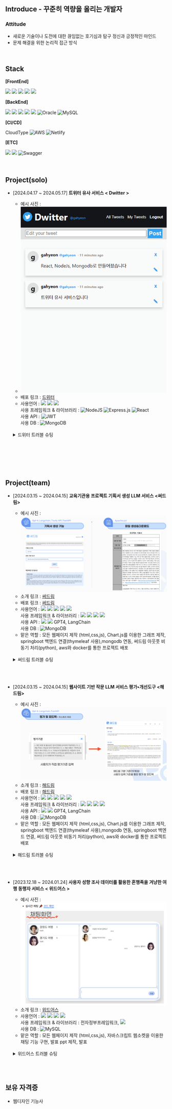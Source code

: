 
## Introduce - 꾸준히 역량을 올리는 개발자
### Attitude

- 새로운 기술이나 도전에 대한 끊임없는 호기심과 탐구 정신과 긍정적인 마인드
- 문제 해결을 위한 논리적 접근 방식

</br>

## Stack

**[FrontEnd]**

<img src="https://img.shields.io/badge/html5-E34F26?style=for-the-badge&logo=html5&logoColor=white"> <img src="https://img.shields.io/badge/css-1572B6?style=for-the-badge&logo=css3&logoColor=white"> <img src="https://img.shields.io/badge/javascript-F7DF1E?style=for-the-badge&logo=javascript&logoColor=black"> <img src="https://img.shields.io/badge/jquery-0769AD?style=for-the-badge&logo=jquery&logoColor=white"> <img src="https://img.shields.io/badge/react-61DAFB?style=for-the-badge&logo=react&logoColor=black">

**[BackEnd]**

<img src="https://img.shields.io/badge/node.js-339933?style=for-the-badge&logo=Node.js&logoColor=white"> <img src="https://img.shields.io/badge/mongoDB-47A248?style=for-the-badge&logo=MongoDB&logoColor=white"> <img src="https://img.shields.io/badge/java-007396?style=for-the-badge&logo=java&logoColor=white"> <img src="https://img.shields.io/badge/springboot-6DB33F?style=for-the-badge&logo=springboot&logoColor=white"> <img src="https://img.shields.io/badge/gradle-02303A?style=for-the-badge&logo=gradle&logoColor=white"> ![Oracle](https://img.shields.io/badge/Oracle-F80000?style=for-the-badge&logo=oracle&logoColor=white) ![MySQL](https://img.shields.io/badge/mysql-4479A1.svg?style=for-the-badge&logo=mysql&logoColor=white)

**[CI/CD]**

CloudType ![AWS](https://img.shields.io/badge/AWS-%23FF9900.svg?style=for-the-badge&logo=amazon-aws&logoColor=white) ![Netlify](https://img.shields.io/badge/netlify-%23000000.svg?style=for-the-badge&logo=netlify&logoColor=#00C7B7) 

**[ETC]**

<img src="https://img.shields.io/badge/git-F05032?style=for-the-badge&logo=git&logoColor=white"> <img src="https://img.shields.io/badge/github-181717?style=for-the-badge&logo=github&logoColor=white"> ![Swagger](https://img.shields.io/badge/-Swagger-%23Clojure?style=for-the-badge&logo=swagger&logoColor=white)
</br></br></br>

## Project(solo)
- [2024.04.17 ~ 2024.05.17] **트위터 유사 서비스 < Dwitter >**
  - 예시 사진 :
  - ![드위터](./image/dwitter_cap.png)
  - 배포 링크 : [드위터](https://gahyeondwitter.netlify.app/)
  - 사용언어 : <img src="https://img.shields.io/badge/javascript-F7DF1E?style=for-the-badge&logo=javascript&logoColor=black"> <img src="https://img.shields.io/badge/html5-E34F26?style=for-the-badge&logo=html5&logoColor=white"> <img src="https://img.shields.io/badge/css-1572B6?style=for-the-badge&logo=css3&logoColor=white"></br>
    사용 프레임워크 & 라이브러리 : ![NodeJS](https://img.shields.io/badge/node.js-6DA55F?style=for-the-badge&logo=node.js&logoColor=white) ![Express.js](https://img.shields.io/badge/express.js-%23404d59.svg?style=for-the-badge&logo=express&logoColor=%2361DAFB) ![React](https://img.shields.io/badge/react-%2320232a.svg?style=for-the-badge&logo=react&logoColor=%2361DAFB) </br>
    사용 API : ![JWT](https://img.shields.io/badge/JWT-black?style=for-the-badge&logo=JSON%20web%20tokens) </br>
    사용 DB : ![MongoDB](https://img.shields.io/badge/MongoDB-%234ea94b.svg?style=for-the-badge&logo=mongodb&logoColor=white) </br></br>
  <details>
    <summary>드위터 트러블 슈팅</summary>

  </br>
  첫번째. </br>
  aws ec2로 서버를 배포하는 중에 환경변수가 인식되지 않는다는 에러가 계속 남.  </br> 
  .bash_profile 파일 내용을 cat이나 vim으로 확인했을땐 분명히 환경변수가 적혀있는데 $로 환경변수를 확인하면 나오지 않음.</br> </br> 

  해결 : 깜빡하고 환경변수를 입력한뒤 source 로 적용을 안시킴.. source .bash_profile 으로 해결.</br> </br> 

  두번째. </br> 
  배포 후 메인페이지에서 다른 페이지로 넘어가면 404 에러가 남. </br>
  주소를 확인해보니 base url 뒤에 /가 하나 더 붙어있음. </br>
  react 프로젝트 내부에 http 관련 파일을 확인해보니 코드가 아래와 같이 되어있음. </br></br>

  ![트러블4](./image/trouble4.png)</br></br>

  url 뒤쪽의 /를 지워서 해결함. </br></br>

  세번째. </br>
  배포 후 사용자 인증 부분에서 에러가 나는 것을 확인함.</br>
  jwt 인증서는 잘 발급이 되는데 인증서에 있는 id를 이용해 유저를 찾는 부분에서 에러가 나는 것을 확인.</br></br>

  ![트러블5](./image/trouble5.png)</br></br>

  findById 부분에서 payload.userId가 아닌 그냥 id로 오타가 난 것을 발견함. </br>
  userId로 변경하여 해결.

  </details></br></br>
    </br>
</br></br>

## Project(team)
- [2024.03.15 ~ 2024.04.15] **교육기관용 프로젝트 기획서 생성 LLM 서비스 <써드림>**
  - 예시 사진 : ![써드림](./image/써드림예시.png)
  - 소개 링크 : [써드림](https://github.com/Gosegu2024/Surdream)
  - 배포 링크 : [써드림]()
  - 사용언어 : <img src="https://img.shields.io/badge/java-007396?style=flat-square&logo=java&logoColor=white"/> <img src="https://img.shields.io/badge/Python-3776AB?style=flat-square&logo=Python&logoColor=white"/> <img src="https://img.shields.io/badge/JavaScript-F7DF1E?style=flat-square&logo=javascript&logoColor=black"/> <img src="https://img.shields.io/badge/HTML5-E34F26?style=flat-square&logo=html5&logoColor=white"/> <img src="https://img.shields.io/badge/CSS3-1572B6?style=flat-square&logo=css3&logoColor=white"/></br>
    사용 프레임워크 & 라이브러리 : <img src="https://img.shields.io/badge/SpringBoot-6DB33F?style=flat-square&logo=SpringBoot&logoColor=white"> <img src="https://img.shields.io/badge/Gradle-02303A?style=flat-square&logo=Gradle&logoColor=white"> <img src="https://img.shields.io/badge/Thymeleaf-005F0F?style=flat-square&logo=Thymeleaf&logoColor=white"> <img src="https://img.shields.io/badge/jQuery-0769AD?style=flat-square&logo=jQuery&logoColor=white"> </br>
    사용 API : <img src="https://img.shields.io/badge/fastapi-009688?style=flat-square&logo=fastapi&logoColor=white"> <img src="https://img.shields.io/badge/pypi-3775A9?style=flat-square&logo=pypi&logoColor=white">  GPT4, LangChain </br>
    사용 DB : ![MongoDB](https://img.shields.io/badge/MongoDB-%234ea94b.svg?style=for-the-badge&logo=mongodb&logoColor=white)
  - 맡은 역할 : 모든 웹페이지 제작 (html,css,js), Chart.js를 이용한 그래프 제작, springboot 백엔드 연결(thymeleaf 사용),mongodb 연동, 써드림 아웃풋 비동기 처리(python), aws와 docker를 통한 프로젝트 배포</br></br>
  <details>
    <summary>써드림 트러블 슈팅</summary>

  </br>
  기획서를 생성하는 과정에서 사용자의 로딩 시간을 줄이기 위해 비동기로 각 항목이 나오게 해야하는 상황이 생김. </br>
  https://rfriend.tistory.com/844 해당 링크를 통해 Langchain의 비동기 함수 사용법을 배움.  </br> </br> 

  ![트러블3](./image/trouble3.png)</br></br>

  다음과 같이 ainvoke, gather 등의 함수들을 이용해 해결함 해결함.

  </details></br></br>
    </br>
- [2024.03.15 ~ 2024.04.15] **웹사이트 기반 작문 LLM 서비스 평가•개선도구 <해드림>**
  - 예시 사진 : ![해드림](./image/해드림예시.png)
  - 소개 링크 : [해드림](https://github.com/Gosegu2024/Haedream)
  - 배포 링크 : [해드림]()
  - 사용언어 : <img src="https://img.shields.io/badge/java-007396?style=flat-square&logo=java&logoColor=white"/> <img src="https://img.shields.io/badge/Python-3776AB?style=flat-square&logo=Python&logoColor=white"/> <img src="https://img.shields.io/badge/JavaScript-F7DF1E?style=flat-square&logo=javascript&logoColor=black"/> <img src="https://img.shields.io/badge/HTML5-E34F26?style=flat-square&logo=html5&logoColor=white"/> <img src="https://img.shields.io/badge/CSS3-1572B6?style=flat-square&logo=css3&logoColor=white"/></br>
    사용 프레임워크 & 라이브러리 : <img src="https://img.shields.io/badge/SpringBoot-6DB33F?style=flat-square&logo=SpringBoot&logoColor=white"> <img src="https://img.shields.io/badge/Gradle-02303A?style=flat-square&logo=Gradle&logoColor=white"> <img src="https://img.shields.io/badge/Thymeleaf-005F0F?style=flat-square&logo=Thymeleaf&logoColor=white"> <img src="https://img.shields.io/badge/jQuery-0769AD?style=flat-square&logo=jQuery&logoColor=white"> </br>
    사용 API : <img src="https://img.shields.io/badge/fastapi-009688?style=flat-square&logo=fastapi&logoColor=white"> <img src="https://img.shields.io/badge/pypi-3775A9?style=flat-square&logo=pypi&logoColor=white">  GPT4, LangChain </br>
    사용 DB : ![MongoDB](https://img.shields.io/badge/MongoDB-%234ea94b.svg?style=for-the-badge&logo=mongodb&logoColor=white) </br>
  - 맡은 역할 : 모든 웹페이지 제작 (html,css,js), Chart.js를 이용한 그래프 제작, springboot 백엔드 연결(thymeleaf 사용),mongodb 연동, springboot 백엔드 연결, 써드림 아웃풋 비동기 처리(python), aws와 docker를 통한 프로젝트 배포</br></br>
  <details>
    <summary>해드림 트러블 슈팅</summary>

  </br>
  thymeleaf 파일을 작성하고 동작하는지 확인하는 과정에서 404 에러가 나면서 동작하지 않는 문제가 생김. </br>
  dependency도 잘 설정해놓은 상태라 구글링을 통해 문제를 해결하려고 함.  </br> 
  서칭 결과 application.properties에 thymeleaf 설정을 추가하는 방법을 발견함.</br></br>

  ![트러블2](./image/trouble2.png)</br></br>

  다음과 같이 코드를 추가해 해결함.

  </details></br></br>
    </br>
- [2023.12.18 ~ 2024.01.24] **사용자 성향 조사 데이터를 활용한 혼행족을 겨냥한 여행 동행자 서비스 < 위드어스 >**
  - 예시 사진 : ![위드어스](./image/withus_cap.png)
  - 소개 링크 : [위드어스](https://github.com/2023-SMHRD-IS-AI1/WithusRepo)
  - 사용언어 : <img src="https://img.shields.io/badge/java-007396?style=flat-square&logo=java&logoColor=white"/> <img src="https://img.shields.io/badge/JavaScript-F7DF1E?style=flat-square&logo=javascript&logoColor=black"/> <img src="https://img.shields.io/badge/HTML5-E34F26?style=flat-square&logo=html5&logoColor=white"/> <img src="https://img.shields.io/badge/CSS3-1572B6?style=flat-square&logo=css3&logoColor=white"/></br>
    사용 프레임워크 & 라이브러리 : 전자정부프레임워크, <img src="https://img.shields.io/badge/jQuery-0769AD?style=flat-square&logo=jQuery&logoColor=white"> </br>
    사용 DB : ![MySQL](https://img.shields.io/badge/mysql-4479A1.svg?style=for-the-badge&logo=mysql&logoColor=white)
  - 맡은 역할 : 모든 웹페이지 제작 (html,css,js), 자바스크립트 웹소켓을 이용한 채팅 기능 구현, 발표 ppt 제작, 발표</br></br>
  <details>
    <summary>위드어스 트러블 슈팅</summary>

  </br>
  자바스크립트 웹소켓을 사용해 채팅 기능을 구현하는 도중 메세지를 하나 보내고나면 웹소켓이 계속 닫히는것을 확인함. </br>
  코드를 보니 채팅 서버 컨트롤러에 null을 반환하는 함수가 호출 돼있어서 null값 때문에 오류가 나 웹소켓이 닫히는 것이었음. </br> </br>

  ![트러블1](./image/trouble1.png)</br></br>

  이를 지워서 해결함.

  </details></br></br>
    </br>

## 보유 자격증

- 웹디자인 기능사
